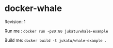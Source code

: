 # docker-whale

Revision: 1

Run me : `docker run -p80:80 jukatu/whale-example`

Build me: `docker build -t jukatu/whale-example .`
